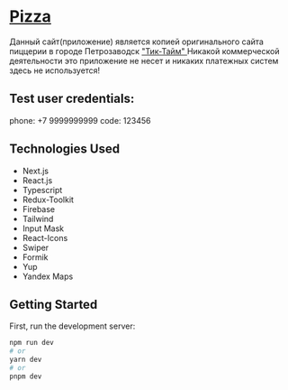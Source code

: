# <a href="https://stpkticktime.vercel.app/">Pizza</a>

Данный сайт(приложение) является копией оригинального сайта пиццерии в городе Петрозаводск <a
            href='https://tick-time.ru'
            target='_blank'>
&#34;Тик-Тайм&#34;
</a> Никакой коммерческой деятельности это приложение не несет и
никаких платежных систем здесь не используется!

## Test user credentials:

phone: +7 9999999999
code: 123456

## Technologies Used

- Next.js
- React.js
- Typescript
- Redux-Toolkit
- Firebase
- Tailwind
- Input Mask
- React-Icons
- Swiper
- Formik
- Yup
- Yandex Maps

## Getting Started

First, run the development server:

```bash
npm run dev
# or
yarn dev
# or
pnpm dev
```
